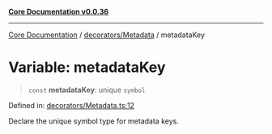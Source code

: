 [**Core Documentation v0.0.36**](../../../README.md)

***

[Core Documentation](../../../modules.md) / [decorators/Metadata](../README.md) / metadataKey

# Variable: metadataKey

> `const` **metadataKey**: unique `symbol`

Defined in: [decorators/Metadata.ts:12](https://github.com/stonemjs/core/blob/9f959fbf0878444ad50749e09c8b1ee612a83d71/src/decorators/Metadata.ts#L12)

Declare the unique symbol type for metadata keys.
